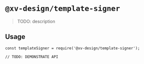 # `@xv-design/template-signer`

> TODO: description

## Usage

```
const templateSigner = require('@xv-design/template-signer');

// TODO: DEMONSTRATE API
```
